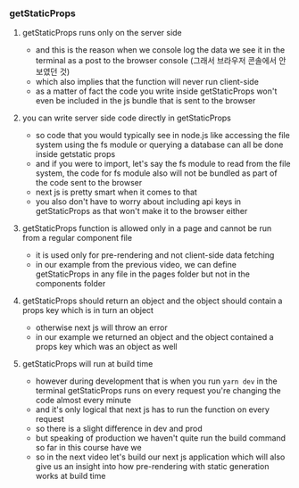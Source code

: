 ### getStaticProps

1. getStaticProps runs only on the server side

   - and this is the reason when we console log the data we see it in the terminal as a post to the browser console (그래서 브라우저 콘솔에서 안보였던 것)
   - which also implies that the function will never run client-side
   - as a matter of fact the code you write inside getStaticProps won't even be included in the js bundle that is sent to the browser

1. you can write server side code directly in getStaticProps

   - so code that you would typically see in node.js like accessing the file system using the fs module or querying a database can all be done inside getstatic props
   - and if you were to import, let's say the fs module to read from the file system, the code for fs module also will not be bundled as part of the code sent to the browser
   - next js is pretty smart when it comes to that
   - you also don't have to worry about including api keys in getStaticProps as that won't make it to the browser either

1. getStaticProps function is allowed only in a page and cannot be run from a regular component file

   - it is used only for pre-rendering and not client-side data fetching
   - in our example from the previous video, we can define getStaticProps in any file in the pages folder but not in the components folder

1. getStaticProps should return an object and the object should contain a props key which is in turn an object

   - otherwise next js will throw an error
   - in our example we returned an object and the object contained a props key which was an object as well

1. getStaticProps will run at build time
   - however during development that is when you run `yarn dev` in the terminal getStaticProps runs on every request you're changing the code almost every minute
   - and it's only logical that next js has to run the function on every request
   - so there is a slight difference in dev and prod
   - but speaking of production we haven't quite run the build command so far in this course have we
   - so in the next video let's build our next js application which will also give us an insight into how pre-rendering with static generation works at build time
